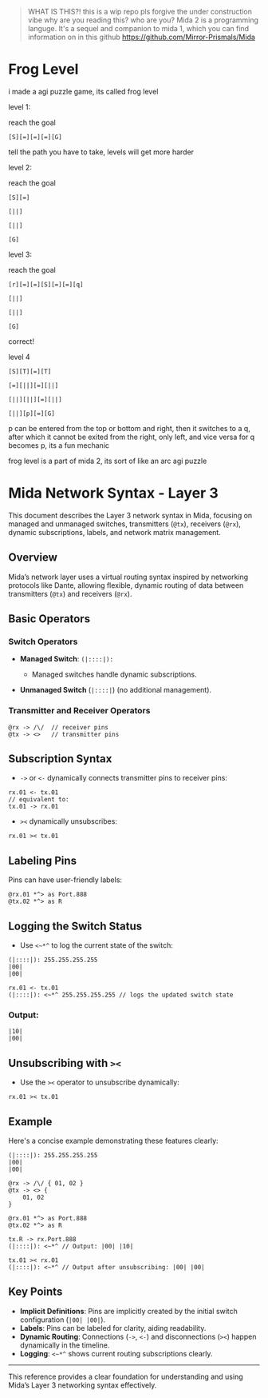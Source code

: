 > WHAT IS THIS?!
> this is a wip repo pls forgive the under construction vibe
> why are you reading this? who are you?
> Mida 2 is a programming languge. It's a sequel and companion to mida 1, which you can find information on in this github
> https://github.com/Mirror-Prismals/Mida
# Frog Level
i made a agi puzzle game, its called frog level



level 1:

reach the goal
```mida
[S][=][=][=][G]
```
tell the path you have to take, levels will get more harder



level 2:

reach the goal
```mida
[S][=]

[||]

[||]

[G]
```


level 3:

reach the goal
```mida
[r][=][=][S][=][=][q]

[||]

[||]

[G]
```


correct!

level 4
```mida
[S][T][=][T]

[=][||][=][||]

[||][||][=][||]

[||][p][=][G]
```


p can be entered from the top or bottom and right, then it switches to a q, after which it cannot be exited from the right, only left, and vice versa for q becomes p, its a fun mechanic

frog level is a part of mida 2, its sort of like an arc agi puzzle
# Mida Network Syntax - Layer 3

This document describes the Layer 3 network syntax in Mida, focusing on managed and unmanaged switches, transmitters (`@tx`), receivers (`@rx`), dynamic subscriptions, labels, and network matrix management.

## Overview
Mida’s network layer uses a virtual routing syntax inspired by networking protocols like Dante, allowing flexible, dynamic routing of data between transmitters (`@tx`) and receivers (`@rx`).

## Basic Operators

### Switch Operators
- **Managed Switch**: `(|::::|):`
  - Managed switches handle dynamic subscriptions.

- **Unmanaged Switch** (`|::::|`) (no additional management).

### Transmitter and Receiver Operators
```mida
@rx -> /\/  // receiver pins
@tx -> <>   // transmitter pins
```

## Subscription Syntax
- `->` or `<-` dynamically connects transmitter pins to receiver pins:
```mida
rx.01 <- tx.01
// equivalent to:
tx.01 -> rx.01
```

- `><` dynamically unsubscribes:
```mida
rx.01 >< tx.01
```

## Labeling Pins
Pins can have user-friendly labels:
```mida
@rx.01 *^> as Port.888
@tx.02 *^> as R
```

## Logging the Switch Status
- Use `<~*^` to log the current state of the switch:
```mida
(|::::|): 255.255.255.255
|00|
|00|

rx.01 <- tx.01
(|::::|): <~*^ 255.255.255.255 // logs the updated switch state
```

### Output:
```
|10|
|00|
```

## Unsubscribing with `><`
- Use the `><` operator to unsubscribe dynamically:
```mida
rx.01 >< tx.01
```

## Example
Here's a concise example demonstrating these features clearly:
```mida
(|::::|): 255.255.255.255
|00|
|00|

@rx -> /\/ { 01, 02 }
@tx -> <> {
    01, 02
}

@rx.01 *^> as Port.888
@tx.02 *^> as R

tx.R -> rx.Port.888
(|::::|): <~*^ // Output: |00| |10|

tx.01 >< rx.01
(|::::|): <~*^ // Output after unsubscribing: |00| |00|
```

## Key Points
- **Implicit Definitions**: Pins are implicitly created by the initial switch configuration (`|00| |00|`).
- **Labels**: Pins can be labeled for clarity, aiding readability.
- **Dynamic Routing**: Connections (`->`, `<-`) and disconnections (`><`) happen dynamically in the timeline.
- **Logging**: `<~*^` shows current routing subscriptions clearly.

---

This reference provides a clear foundation for understanding and using Mida’s Layer 3 networking syntax effectively.
